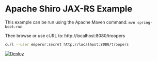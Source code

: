 Apache Shiro JAX-RS Example
===========================

This example can be run using the Apache Maven command: `mvn spring-boot:run`

Then browse or use cURL to: http://localhost:8080/troopers

``` bash
curl --user emperor:secret http://localhost:8080/troopers
```

[![Deploy](https://www.herokucdn.com/deploy/button.svg)](https://heroku.com/deploy)
